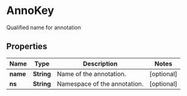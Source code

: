 

# AnnoKey

Qualified name for annotation
## Properties

Name | Type | Description | Notes
------------ | ------------- | ------------- | -------------
**name** | **String** | Name of the annotation. |  [optional]
**ns** | **String** | Namespace of the annotation. |  [optional]




